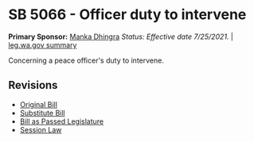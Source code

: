 # SB 5066 - Officer duty to intervene
**Primary Sponsor:** [Manka Dhingra](/person/leg/manka.dhingra.md)
*Status: Effective date 7/25/2021.* | [leg.wa.gov summary](https://app.leg.wa.gov/billsummary?BillNumber=5066&Year=2021)

Concerning a peace officer's duty to intervene.

## Revisions
* [Original Bill](1/)
* [Substitute Bill](S/)
* [Bill as Passed Legislature](S.PL/)
* [Session Law](S.SL/)